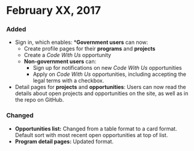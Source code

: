 # February XX, 2017

### Added
* Sign in, which enables:
  ***Government users** can now: 
    * Create profile pages for their **programs** and **projects**
    * Create a _Code With Us_ opportunity
  * **Non-government users** can:
    * Sign up for notifications on new _Code With Us_ opportunities
    * Apply on _Code With Us_ opportunities, including accepting the legal terms with a checkbox.
* Detail pages for **projects** and **opportunities**: Users can now read the details about open projects and opportunities on the site, as well as in the repo on GitHub. 

### Changed
* **Opportunities list:** Changed from a table format to a card format. Default sort with most recent open opportunities at top of list.
* **Program detail pages:** Updated format.
